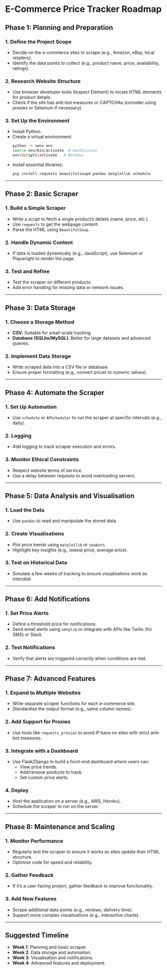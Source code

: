 # E-Commerce Price Tracker Roadmap

## **Phase 1: Planning and Preparation**

### 1. Define the Project Scope
- Decide on the e-commerce sites to scrape (e.g., Amazon, eBay, local retailers).
- Identify the data points to collect (e.g., product name, price, availability, ratings).

### 2. Research Website Structure
- Use browser developer tools (Inspect Element) to locate HTML elements for product details.
- Check if the site has anti-bot measures or CAPTCHAs (consider using proxies or Selenium if necessary).

### 3. Set Up the Environment
- Install Python.
- Create a virtual environment:
  ```bash
  python -m venv env
  source env/bin/activate  # macOS/Linux
  env\Scripts\activate   # Windows
  ```
- Install essential libraries:
  ```bash
  pip install requests beautifulsoup4 pandas matplotlib schedule
  ```

---

## **Phase 2: Basic Scraper**

### 1. Build a Simple Scraper
- Write a script to fetch a single product’s details (name, price, etc.).
- Use `requests` to get the webpage content.
- Parse the HTML using `BeautifulSoup`.

### 2. Handle Dynamic Content
- If data is loaded dynamically (e.g., JavaScript), use Selenium or Playwright to render the page.

### 3. Test and Refine
- Test the scraper on different products.
- Add error handling for missing data or network issues.

---

## **Phase 3: Data Storage**

### 1. Choose a Storage Method
- **CSV**: Suitable for small-scale tracking.
- **Database (SQLite/MySQL)**: Better for large datasets and advanced queries.

### 2. Implement Data Storage
- Write scraped data into a CSV file or database.
- Ensure proper formatting (e.g., convert prices to numeric values).

---

## **Phase 4: Automate the Scraper**

### 1. Set Up Automation
- Use `schedule` or `APScheduler` to run the scraper at specific intervals (e.g., daily).

### 2. Logging
- Add logging to track scraper execution and errors.

### 3. Monitor Ethical Constraints
- Respect website terms of service.
- Use a delay between requests to avoid overloading servers.

---

## **Phase 5: Data Analysis and Visualisation**

### 1. Load the Data
- Use `pandas` to read and manipulate the stored data.

### 2. Create Visualisations
- Plot price trends using `matplotlib` or `seaborn`.
- Highlight key insights (e.g., lowest price, average price).

### 3. Test on Historical Data
- Simulate a few weeks of tracking to ensure visualisations work as intended.

---

## **Phase 6: Add Notifications**

### 1. Set Price Alerts
- Define a threshold price for notifications.
- Send email alerts using `smtplib` or integrate with APIs like Twilio (for SMS) or Slack.

### 2. Test Notifications
- Verify that alerts are triggered correctly when conditions are met.

---

## **Phase 7: Advanced Features**

### 1. Expand to Multiple Websites
- Write separate scraper functions for each e-commerce site.
- Standardise the output format (e.g., same column names).

### 2. Add Support for Proxies
- Use tools like `requests_proxies` to avoid IP bans on sites with strict anti-bot measures.

### 3. Integrate with a Dashboard
- Use Flask/Django to build a front-end dashboard where users can:
  - View price trends.
  - Add/remove products to track.
  - Set custom price alerts.

### 4. Deploy
- Host the application on a server (e.g., AWS, Heroku).
- Schedule the scraper to run on the server.

---

## **Phase 8: Maintenance and Scaling**

### 1. Monitor Performance
- Regularly test the scraper to ensure it works as sites update their HTML structure.
- Optimise code for speed and reliability.

### 2. Gather Feedback
- If it’s a user-facing project, gather feedback to improve functionality.

### 3. Add New Features
- Scrape additional data points (e.g., reviews, delivery time).
- Support more complex visualisations (e.g., interactive charts).

---

## **Suggested Timeline**
- **Week 1**: Planning and basic scraper.
- **Week 2**: Data storage and automation.
- **Week 3**: Visualisation and notifications.
- **Week 4**: Advanced features and deployment.
